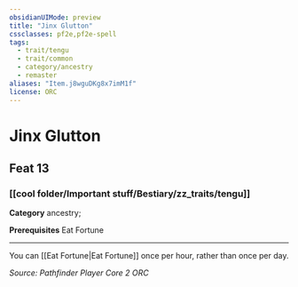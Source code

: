 ```yaml
---
obsidianUIMode: preview
title: "Jinx Glutton"
cssclasses: pf2e,pf2e-spell
tags:
  - trait/tengu
  - trait/common
  - category/ancestry
  - remaster
aliases: "Item.j8wguDKg8x7imM1f"
license: ORC
---
```

# Jinx Glutton
## Feat 13
### [[cool folder/Important stuff/Bestiary/zz_traits/tengu]]

**Category** ancestry; 



**Prerequisites** Eat Fortune
* * *
You can [[Eat Fortune|Eat Fortune]] once per hour, rather than once per day.

*Source: Pathfinder Player Core 2*
*ORC*